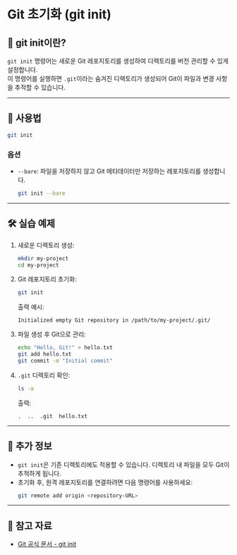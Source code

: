 # Git 초기화 (git init)

## 🎯 git init이란?
`git init` 명령어는 새로운 Git 레포지토리를 생성하여 디렉토리를 버전 관리할 수 있게 설정합니다.  
이 명령어를 실행하면 `.git`이라는 숨겨진 디렉토리가 생성되어 Git이 파일과 변경 사항을 추적할 수 있습니다.

---

## 📘 사용법
```bash
git init
```

### 옵션
- `--bare`: 파일을 저장하지 않고 Git 메타데이터만 저장하는 레포지토리를 생성합니다.  
  ```bash
  git init --bare
  ```

---

## 🛠️ 실습 예제
1. 새로운 디렉토리 생성:
   ```bash
   mkdir my-project
   cd my-project
   ```

2. Git 레포지토리 초기화:
   ```bash
   git init
   ```
   출력 예시:
   ```
   Initialized empty Git repository in /path/to/my-project/.git/
   ```

3. 파일 생성 후 Git으로 관리:
   ```bash
   echo "Hello, Git!" > hello.txt
   git add hello.txt
   git commit -m "Initial commit"
   ```

4. `.git` 디렉토리 확인:
   ```bash
   ls -a
   ```
   출력:
   ```
   .  ..  .git  hello.txt
   ```

---

## 📝 추가 정보
- `git init`은 기존 디렉토리에도 적용할 수 있습니다. 디렉토리 내 파일을 모두 Git이 추적하게 됩니다.
- 초기화 후, 원격 레포지토리를 연결하려면 다음 명령어를 사용하세요:
  ```bash
  git remote add origin <repository-URL>
  ```

---

## 🔗 참고 자료
- [Git 공식 문서 - git init](https://git-scm.com/docs/git-init)
